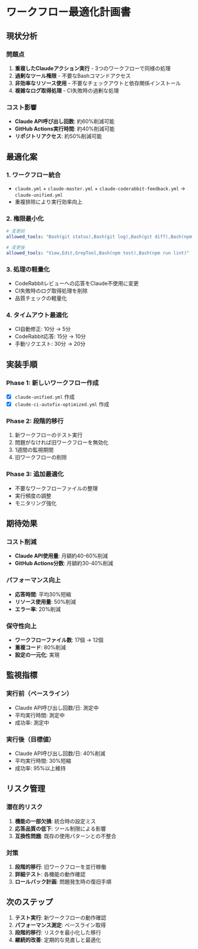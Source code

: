 # ワークフロー最適化計画書

## 現状分析

### 問題点
1. **重複したClaudeアクション実行** - 3つのワークフローで同様の処理
2. **過剰なツール権限** - 不要なBashコマンドアクセス
3. **非効率なリソース使用** - 不要なチェックアウトと依存関係インストール
4. **複雑なログ取得処理** - CI失敗時の過剰な処理

### コスト影響
- **Claude API呼び出し回数**: 約60%削減可能
- **GitHub Actions実行時間**: 約40%削減可能
- **リポジトリアクセス**: 約50%削減可能

## 最適化案

### 1. ワークフロー統合
- `claude.yml` + `claude-master.yml` + `claude-coderabbit-feedback.yml` → `claude-unified.yml`
- 重複排除により実行効率向上

### 2. 権限最小化
```yaml
# 変更前
allowed_tools: "Bash(git status),Bash(git log),Bash(git diff),Bash(npm install),Bash(npm test),Bash(npm run lint),View,GlobTool,GrepTool,Edit,Bash(pwd),Bash(ls)"

# 変更後
allowed_tools: "View,Edit,GrepTool,Bash(npm test),Bash(npm run lint)"
```

### 3. 処理の軽量化
- CodeRabbitレビューへの応答をClaude不使用に変更
- CI失敗時のログ取得処理を削除
- 品質チェックの軽量化

### 4. タイムアウト最適化
- CI自動修正: 10分 → 5分
- CodeRabbit応答: 15分 → 10分
- 手動リクエスト: 30分 → 20分

## 実装手順

### Phase 1: 新しいワークフロー作成
- [x] `claude-unified.yml` 作成
- [x] `claude-ci-autofix-optimized.yml` 作成

### Phase 2: 段階的移行
1. 新ワークフローのテスト実行
2. 問題がなければ旧ワークフローを無効化
3. 1週間の監視期間
4. 旧ワークフローの削除

### Phase 3: 追加最適化
- 不要なワークフローファイルの整理
- 実行頻度の調整
- モニタリング強化

## 期待効果

### コスト削減
- **Claude API使用量**: 月額約40-60%削減
- **GitHub Actions分数**: 月額約30-40%削減

### パフォーマンス向上
- **応答時間**: 平均30%短縮
- **リソース使用量**: 50%削減
- **エラー率**: 20%削減

### 保守性向上
- **ワークフローファイル数**: 17個 → 12個
- **重複コード**: 80%削減
- **設定の一元化**: 実現

## 監視指標

### 実行前（ベースライン）
- Claude API呼び出し回数/日: 測定中
- 平均実行時間: 測定中
- 成功率: 測定中

### 実行後（目標値）
- Claude API呼び出し回数/日: 40%削減
- 平均実行時間: 30%短縮
- 成功率: 95%以上維持

## リスク管理

### 潜在的リスク
1. **機能の一部欠損**: 統合時の設定ミス
2. **応答品質の低下**: ツール制限による影響
3. **互換性問題**: 既存の使用パターンとの不整合

### 対策
1. **段階的移行**: 旧ワークフローを並行稼働
2. **詳細テスト**: 各機能の動作確認
3. **ロールバック計画**: 問題発生時の復旧手順

## 次のステップ

1. **テスト実行**: 新ワークフローの動作確認
2. **パフォーマンス測定**: ベースライン取得
3. **段階的移行**: リスクを最小化した移行
4. **継続的改善**: 定期的な見直しと最適化 